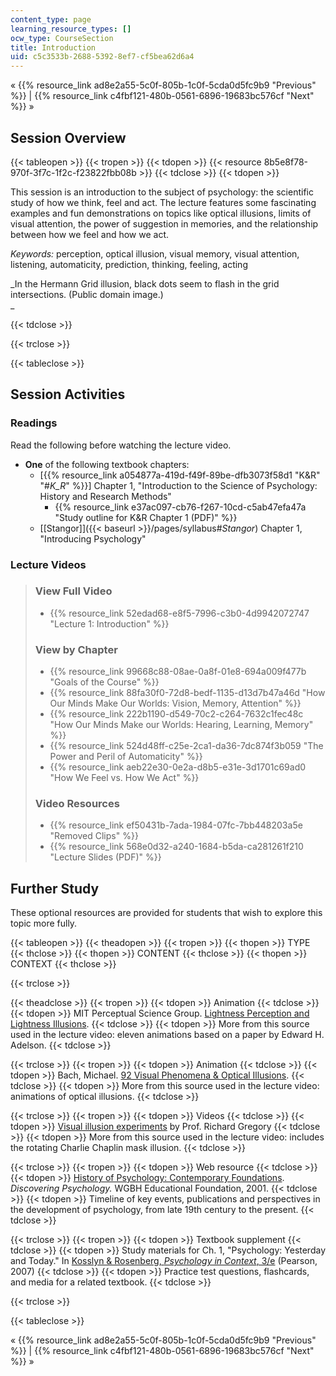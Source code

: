 ```yaml
---
content_type: page
learning_resource_types: []
ocw_type: CourseSection
title: Introduction
uid: c5c3533b-2688-5392-8ef7-cf5bea62d6a4
---
```


« {{% resource_link ad8e2a55-5c0f-805b-1c0f-5cda0d5fc9b9 "Previous" %}} | {{% resource_link c4fbf121-480b-0561-6896-19683bc576cf "Next" %}} »

Session Overview
----------------

{{< tableopen >}}
{{< tropen >}}
{{< tdopen >}}
{{< resource 8b5e8f78-970f-3f7c-1f2c-f23822fbb08b >}}
{{< tdclose >}}
{{< tdopen >}}


This session is an introduction to the subject of psychology: the scientific study of how we think, feel and act. The lecture features some fascinating examples and fun demonstrations on topics like optical illusions, limits of visual attention, the power of suggestion in memories, and the relationship between how we feel and how we act.

_Keywords:_ perception, optical illusion, visual memory, visual attention, listening, automaticity, prediction, thinking, feeling, acting

_In the Hermann Grid illusion, black dots seem to flash in the grid intersections. (Public domain image.)  
_


{{< tdclose >}}

{{< trclose >}}

{{< tableclose >}}

Session Activities
------------------

### Readings

Read the following before watching the lecture video.

*   **One** of the following textbook chapters:
    *   \[{{% resource_link a054877a-419d-f49f-89be-dfb3073f58d1 "K&R" "#_K_R_" %}}\] Chapter 1, "Introduction to the Science of Psychology: History and Research Methods"
        *   {{% resource_link e37ac097-cb76-f267-10cd-c5ab47efa47a "Study outline for K&R Chapter 1 (PDF)" %}}
    *   [\[Stangor\]]({{< baseurl >}}/pages/syllabus#_Stangor_) Chapter 1, "Introducing Psychology"

### Lecture Videos

> ### View Full Video
> 
> *   {{% resource_link 52edad68-e8f5-7996-c3b0-4d9942072747 "Lecture 1: Introduction" %}}
> 
> ### View by Chapter
> 
> *   {{% resource_link 99668c88-08ae-0a8f-01e8-694a009f477b "Goals of the Course" %}}
> *   {{% resource_link 88fa30f0-72d8-bedf-1135-d13d7b47a46d "How Our Minds Make Our Worlds: Vision, Memory, Attention" %}}
> *   {{% resource_link 222b1190-d549-70c2-c264-7632c1fec48c "How Our Minds Make our Worlds: Hearing, Learning, Memory" %}}
> *   {{% resource_link 524d48ff-c25e-2ca1-da36-7dc874f3b059 "The Power and Peril of Automaticity" %}}
> *   {{% resource_link aeb22e30-0e2a-d8b5-e31e-3d1701c69ad0 "How We Feel vs. How We Act" %}}
> 
> ### Video Resources
> 
> *   {{% resource_link ef50431b-7ada-1984-07fc-7bb448203a5e "Removed Clips" %}}
> *   {{% resource_link 568e0d32-a240-1684-b5da-ca281261f210 "Lecture Slides (PDF)" %}}

Further Study
-------------

These optional resources are provided for students that wish to explore this topic more fully.

{{< tableopen >}}
{{< theadopen >}}
{{< tropen >}}
{{< thopen >}}
TYPE
{{< thclose >}}
{{< thopen >}}
CONTENT
{{< thclose >}}
{{< thopen >}}
CONTEXT
{{< thclose >}}

{{< trclose >}}

{{< theadclose >}}
{{< tropen >}}
{{< tdopen >}}
Animation
{{< tdclose >}}
{{< tdopen >}}
MIT Perceptual Science Group. [Lightness Perception and Lightness Illusions](http://persci.mit.edu/gallery/lightness_illusions).
{{< tdclose >}}
{{< tdopen >}}
More from this source used in the lecture video: eleven animations based on a paper by Edward H. Adelson.
{{< tdclose >}}

{{< trclose >}}
{{< tropen >}}
{{< tdopen >}}
Animation
{{< tdclose >}}
{{< tdopen >}}
Bach, Michael. [92 Visual Phenomena & Optical Illusions](http://www.michaelbach.de/ot/index.html).
{{< tdclose >}}
{{< tdopen >}}
More from this source used in the lecture video: animations of optical illusions.
{{< tdclose >}}

{{< trclose >}}
{{< tropen >}}
{{< tdopen >}}
Videos
{{< tdclose >}}
{{< tdopen >}}
[Visual illusion experiments](http://www.richardgregory.org/experiments/) by Prof. Richard Gregory
{{< tdclose >}}
{{< tdopen >}}
More from this source used in the lecture video: includes the rotating Charlie Chaplin mask illusion.
{{< tdclose >}}

{{< trclose >}}
{{< tropen >}}
{{< tdopen >}}
Web resource
{{< tdclose >}}
{{< tdopen >}}
[History of Psychology: Contemporary Foundations](https://www.learner.org/series/discovering-psychology/explorations/history-of-psychology-contemporary-foundations/). _Discovering Psychology._ WGBH Educational Foundation, 2001.
{{< tdclose >}}
{{< tdopen >}}
Timeline of key events, publications and perspectives in the development of psychology, from late 19th century to the present.
{{< tdclose >}}

{{< trclose >}}
{{< tropen >}}
{{< tdopen >}}
Textbook supplement
{{< tdclose >}}
{{< tdopen >}}
Study materials for Ch. 1, "Psychology: Yesterday and Today." In [Kosslyn & Rosenberg, _Psychology in Context_, 3/e](http://www.pearsonhighered.com/educator/product/Fundamentals-of-Psychology-in-Context/9780205507573.page) (Pearson, 2007)
{{< tdclose >}}
{{< tdopen >}}
Practice test questions, flashcards, and media for a related textbook.
{{< tdclose >}}

{{< trclose >}}

{{< tableclose >}}

« {{% resource_link ad8e2a55-5c0f-805b-1c0f-5cda0d5fc9b9 "Previous" %}} | {{% resource_link c4fbf121-480b-0561-6896-19683bc576cf "Next" %}} »